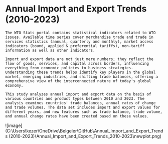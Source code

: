 # **Annual Import and Export Trends (2010-2023)**

    The WTO Stats portal contains statistical indicators related to WTO issues. Available time series cover merchandise trade and trade in services statistics (annual, quarterly and monthly), market access indicators (bound, applied & preferential tariffs), non-tariff information as well as other indicators.

    Import and export data are not just mere numbers; they reflect the flow of goods, services, and capital across borders, influencing everything from economic policies to business strategies.
    Understanding these trends helps identify key players in the global market, emerging industries, and shifting trade balances, offering a comprehensive view of the interconnected nature of today's global economy. 

    This study analyzes annual import and export data on the basis of various countries and product types between 2010 and 2023. The analysis examines countries' trade balances, annual rates of change and trade volumes. The data set includes import and export values for different years, and new features such as trade balance, trade volume, and annual change rates have been created based on these values.

![image](C:\Users\kezer\OneDrive\Belgeler\GitHub\Annual_Import_and_Export_Trends (2010-2023)\Annual_Import_and_Export_Trends_2010-2023\newplot.png)
